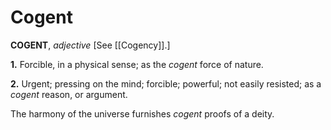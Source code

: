 # Cogent

**COGENT**, _adjective_ \[See [[Cogency]].\]

**1.** Forcible, in a physical sense; as the _cogent_ force of nature.

**2.** Urgent; pressing on the mind; forcible; powerful; not easily resisted; as a _cogent_ reason, or argument.

The harmony of the universe furnishes _cogent_ proofs of a deity.
